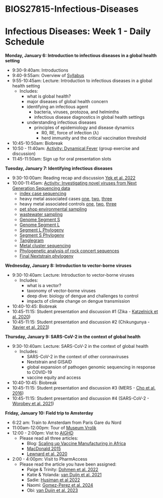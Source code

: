 # BIOS27815-Infectious-Diseases

# Infectious Diseases: Week 1 - Daily Schedule

**Monday, January 6:  Introduction to infectious diseases in a global health setting**

* 9:30-9:40am: Introductions 
* 9:40-9:55am: Overview of [Syllabus](https://github.com/brooklabteam/BIOS27815-Infectious-Diseases/blob/main/course-info/Syllabus-Infectious-Diseases.pdf)
* 9:55-10:45am: Lecture: Introduction to infectious diseases in a global health setting
  * Includes:
      * what is global health?
      * major diseases of global health concern
      * identifying an infectious agent
        * bacteria, viruses, protozoa, and helminths
        * infectious disease diagnostics in global health settings
      * understanding infectious diseases
        * principles of epidemiology and disease dynamics
          * R0, RE, force of infection (λ)
          * herd immunity and the critical vaccination threshold 
* 10:45-10:50am: Biobreak
* 10:50 - 11:40am: [Activity: Dynamical Fever](https://github.com/brooklabteam/BIOS27815-Infectious-Diseases/blob/main/activities/Dynamical_Fever/Dynamical_Fever_Download.zip) (group exercise and discussion)
* 11:45-11:50am: Sign up for oral presentation slots



**Tuesday, January 7:  Identifying infectious diseases**

* 9:30-10:00am: Reading recap and discussion [Yek et al. 2022](https://github.com/brooklabteam/BIOS27815-Infectious-Diseases/blob/main/readings/Yek_et_al_2022_Metagenomic%20pathogen%20sequencing%20in%20resource%20scarce%20settings.pdf)
* 10:00-11:45am: [Activity: Investigating novel viruses from Next Generation Sequencing data](https://github.com/brooklabteam/BIOS27815-Infectious-Diseases/blob/main/activities/NGS-Outbreak-Investigation.pdf)
  * [index case sequencing](https://artic-network.github.io/artic-live/gc/index_case_title.html)
  * heavy metal associated cases [one](https://artic-network.github.io/artic-live/gc/case_2_title.html), [two](https://artic-network.github.io/artic-live/gc/case_3_title.html), [three](https://artic-network.github.io/artic-live/gc/case_4_title.html)
  * heavy metal associated controls [one](https://artic-network.github.io/artic-live/gc/control_1_title.html), [two](https://artic-network.github.io/artic-live/gc/control_2_title.html), [three](https://artic-network.github.io/artic-live/gc/control_3_title.html)
  * [pet shop environmental sampling](https://artic-network.github.io/artic-live/gc/pet_shop_env_title.html)
  * [wastewater sampling](https://artic-network.github.io/artic-live/gc/wastewater_seq_title.html)
  * [Genome Segment S](https://artic-network.github.io/artic-live/gc/segment_S.fasta.txt)
  * [Genome Segment L](https://artic-network.github.io/artic-live/gc/segment_L.fasta.txt)
  * [Segment L Phylogeny](https://nextstrain.org/community/emmahodcroft/GC/arenavirus/L)
  * [Segment S Phylogeny](https://nextstrain.org/community/emmahodcroft/GC/arenavirus/S)
  * [Tanglegram](https://nextstrain.org/community/emmahodcroft/GC/arenavirus/S:community/emmahodcroft/GC/arenavirus/L)
  * [Metal cluster sequencing](https://nextstrain.org/community/emmahodcroft/GC/HMFV/FC)
  * [Phylogenetic analysis of rock concert sequences](https://nextstrain.org/community/emmahodcroft/GC/HMFV/FC?p=grid)
  * [Final Nextstrain phylogeny](https://nextstrain.org/community/emmahodcroft/GC/HMFV/SC?p=grid)
  

**Wednesday, January 8:  Introduction to vector-borne viruses**

* 9:30-10:40am: Lecture: Introduction to vector-borne viruses
  * Includes:
      * what is a vector?
      * taxonomy of vector-borne viruses
      * deep dive: biology of dengue and challenges to control
      * impacts of climate change on dengue transmission
* 10:40-10:45: Biobreak
* 10:45-11:15: Student presentation and discussion #1 (Zika - [Katzelnick et al. 2020](https://github.com/brooklabteam/BIOS27815-Infectious-Diseases/blob/main/readings/Katzelnick_et_al_2020_Zika%20virus%20infection%20enhances%20future%20risk%20of%20severe%20dengue%20disease.pdf))
* 10:45-11:15: Student presentation and discussion #2 (Chikungunya - [Xavier et al. 2023](https://github.com/brooklabteam/BIOS27815-Infectious-Diseases/blob/main/readings/Xavier_et_al_2023_Increased%20interregional%20virus%20exchange%20and%20nucleotide%20diversity%20outline%20the%20expansion%20of%20chikungunya%20virus%20in%20Brazil.pdf))
      
**Thursday, January 9:  SARS-CoV-2 in the context of global health**

* 9:30-10:40am: Lecture: SARS-CoV-2 in the context of global health
  * Includes:
      * SARS-CoV-2 in the context of other coronaviruses
      * Nextstrain and GISAID
      * global expansion of pathogen genomic sequencing in response to COVID-19
      * vaccine equity and access
* 10:40-10:45: Biobreak
* 10:45-11:15: Student presentation and discussion #3 (MERS - [Cho et al. 2016](https://github.com/brooklabteam/BIOS27815-Infectious-Diseases/blob/main/readings/Cho_et_al_2016_MERS-CoV%20outbreak%20following%20a%20single%20patient%20exposure%20in%20an%20emergency%20room%20in%20South%20Korea.pdf))
* 10:45-11:15: Student presentation and discussion #4 (SARS-CoV-2 - [Worobey et al. 2021](https://github.com/brooklabteam/BIOS27815-Infectious-Diseases/blob/main/readings/Worobey_et_al_2022_Huanan%20Seafood%20Market%20at%20the%20epicenter%20of%20the%20COVID-19%20pandemic.pdf))
      
**Friday, January 10:  Field trip to Amsterday**

* 6:22 am: Train to Amsterdam from Paris Gare du Nord
* 11:00am-12:00pm: Tour of [Museum Vrolik](http://www.museumvrolik.nl/en/)
* 12:00 - 2:00pm: Vist to [AIGHD](https://www.aighd.org)
  * Please read all three articles:
    * Blog: [Scaling up Vaccine Manufacturing in Africa](https://healthgovernance.ideasoneurope.eu/2024/09/27/scaling-up-vaccine-manufacturing-in-africa-the-team-europe-initiative/)
    * [MacDonald 2015](https://github.com/brooklabteam/BIOS27815-Infectious-Diseases/blob/main/readings/MacDonald_2015_Vaccine%20hesitancy-Definition%2C%20scope%20and%20determinants.pdf)
    * [Lewnard et al. 2020](https://github.com/brooklabteam/BIOS27815-Infectious-Diseases/blob/main/readings/Lewnard_et_al_2020_Childhood%20vaccines%20and%20antibiotic%20use%20in%20low-%20and%20middle-income%20countries.pdf)
* 2:00 - 4:00pm: Visit to PharmAccess
  * Please read the article you have been assigned:
    * Paige & Trinity: [Dohmen et al. 2022](https://github.com/brooklabteam/BIOS27815-Infectious-Diseases/blob/main/readings/Dohmen%20et%20al%202022_Digital%20health%20exchange%20in%20Kenya.pdf)
    * Katie & Yolanda: [van Duijn et al. 2021](https://github.com/brooklabteam/BIOS27815-Infectious-Diseases/blob/main/readings/van_Duijn_et_al_2021_Connected%20diagnostics%20to%20improve%20malaria%20services%20in%20Kenya.pdf)
    * Sadie: [Husiman et al 2022](https://github.com/brooklabteam/BIOS27815-Infectious-Diseases/blob/main/readings/Huisman_et_al_2022_Digital%20Mobile%20Health%20Platform%20for%20LMICs.pdf)
    * Naomi: [Gomez-Perez et al. 2024](https://github.com/brooklabteam/BIOS27815-Infectious-Diseases/blob/main/readings/Gomez-Perez_et_al_2024_Preparing%20SSA%20healthcare%20for%20future%20outbreaks%20-%20insights%20from%20COVID-19.pdf)
    * Obi: [van Duijn et al. 2023](https://github.com/brooklabteam/BIOS27815-Infectious-Diseases/blob/main/readings/van_Duijn%20et%20al%202023_COVID-19%20response%20in%20Kenya.pdf)

    
      